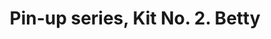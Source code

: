 ---
layout: product
title: "Pin-up series, Kit No. 2. Betty                                                   "
price: "1000" 
desc: "1/24 Figura"
img_path: "/assets/img/MBLTD24002.webp"
brand: "MasterBox"
available: false
special_offer: false
new: false
soon: false
cat: "010000"
subcat: "015300"
subsubcat: "0N/A"
sifra: "MBLTD24002"
popular: false
spec: false
---
